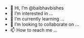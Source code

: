- 👋 Hi, I’m @baibhavbishes
- 👀 I’m interested in ...
- 🌱 I’m currently learning ...
- 💞️ I’m looking to collaborate on ...
- 📫 How to reach me ...

<!---
baibhavbishes/baibhavbishes is a ✨ special ✨ repository because its `README.md` (this file) appears on your GitHub profile.
You can click the Preview link to take a look at your changes.
--->
